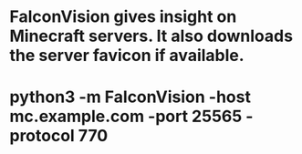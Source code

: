 ﻿# FalconVision gives insight on Minecraft servers. It also downloads the server favicon if available.
# 
# python3 -m FalconVision -host mc.example.com -port 25565 -protocol 770
